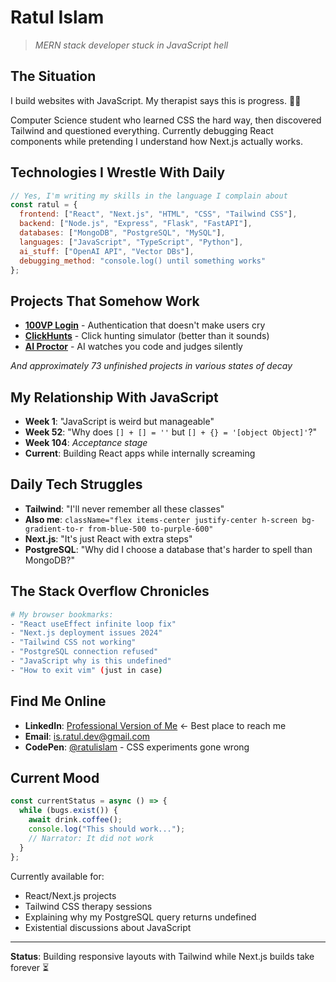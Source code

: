 # Ratul Islam

> *MERN stack developer stuck in JavaScript hell*

## The Situation
I build websites with JavaScript. My therapist says this is progress. 🤷‍♂️

Computer Science student who learned CSS the hard way, then discovered Tailwind and questioned everything. Currently debugging React components while pretending I understand how Next.js actually works.

## Technologies I Wrestle With Daily
```javascript
// Yes, I'm writing my skills in the language I complain about
const ratul = {
  frontend: ["React", "Next.js", "HTML", "CSS", "Tailwind CSS"],
  backend: ["Node.js", "Express", "Flask", "FastAPI"],
  databases: ["MongoDB", "PostgreSQL", "MySQL"],
  languages: ["JavaScript", "TypeScript", "Python"],
  ai_stuff: ["OpenAI API", "Vector DBs"],
  debugging_method: "console.log() until something works"
};
```

## Projects That Somehow Work
- **[100VP Login](https://login.100vp.com)** - Authentication that doesn't make users cry
- **[ClickHunts](https://clickhunts.com)** - Click hunting simulator (better than it sounds)
- **[AI Proctor](https://aiproctor.daffodilglobal.ai)** - AI watches you code and judges silently

*And approximately 73 unfinished projects in various states of decay*

## My Relationship With JavaScript
- **Week 1**: "JavaScript is weird but manageable"
- **Week 52**: "Why does `[] + [] = ''` but `[] + {} = '[object Object]'`?"
- **Week 104**: *Acceptance stage*
- **Current**: Building React apps while internally screaming

## Daily Tech Struggles
- **Tailwind**: "I'll never remember all these classes"
- **Also me**: `className="flex items-center justify-center h-screen bg-gradient-to-r from-blue-500 to-purple-600"`
- **Next.js**: "It's just React with extra steps"
- **PostgreSQL**: "Why did I choose a database that's harder to spell than MongoDB?"

## The Stack Overflow Chronicles
```bash
# My browser bookmarks:
- "React useEffect infinite loop fix"
- "Next.js deployment issues 2024"
- "Tailwind CSS not working"
- "PostgreSQL connection refused"
- "JavaScript why is this undefined"
- "How to exit vim" (just in case)
```

## Find Me Online
- **LinkedIn**: [Professional Version of Me](https://bd.linkedin.com/in/dev-ratul-islam) ← Best place to reach me
- **Email**: is.ratul.dev@gmail.com
- **CodePen**: [@ratulislam](https://codepen.io/ratulislam) - CSS experiments gone wrong

## Current Mood
```javascript
const currentStatus = async () => {
  while (bugs.exist()) {
    await drink.coffee();
    console.log("This should work...");
    // Narrator: It did not work
  }
};
```

Currently available for:
- React/Next.js projects
- Tailwind CSS therapy sessions
- Explaining why my PostgreSQL query returns undefined
- Existential discussions about JavaScript

---

**Status**: Building responsive layouts with Tailwind while Next.js builds take forever ⏳

